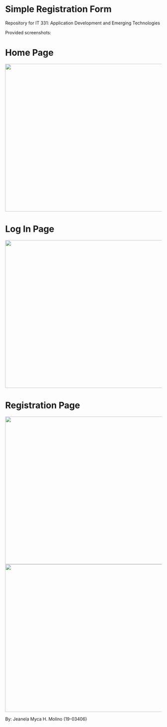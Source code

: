 # Simple Registration Form

Repository for IT 331: Application Development and Emerging Technologies

Provided screenshots: 

# Home Page

<p float="left">
  <img src="https://user-images.githubusercontent.com/102296847/180966226-6e9d219f-5351-4aae-8670-6e0f1ce9a12c.png" width="625" height="475"/>
</p>


# Log In Page

<p float="left">
  <img src="https://user-images.githubusercontent.com/102296847/180967278-77dce541-7c10-4e68-bb30-b6cbe012ed35.png" width="650" height="475"/>
</p>

# Registration Page

<p float="left">
  <img src="https://user-images.githubusercontent.com/102296847/180967358-7791322e-5cbf-4ed1-8b89-5af2f983b8da.png" width="620" height="475"/>
  <img src="https://user-images.githubusercontent.com/102296847/180968241-5815dc94-c83f-4438-9660-30cab20a31de.png" width="620" height="475"/>
</p>

By: Jeanela Myca H. Molino (19-03406)
